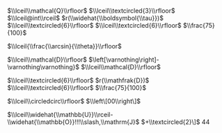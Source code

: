 $\\lceil\\mathcal{Q}\\rfloor$ $\\lceil\\textcircled{3}\\rfloor$ $\\lceil@int\\rceil$ $r(\\widehat{\\boldsymbol{\\tau}})$ $\\lceil\\textcircled{6}\\rfloor$ $\\lceil\\textcircled{6}\\rfloor$ $\\frac{75}{100}$

$\\lceil{\\frac{\\arcsin}{\\theta}}\\rfloor$

$\\lceil\\mathcal{D}\\rfloor$ $\\left\[\\varnothing\\right\]-\\varnothing\\varnothing}$ $\\lceil\\mathcal{D}\\rfloor$

$\\lceil\\textcircled{6}\\rfloor$ $r(\\mathfrak{D})$ $\\lceil\\textcircled{6}\\rfloor$ $\\frac{75}{100}$

$\\lceil\\circledcirc\\rfloor$ $\\left\[00\\right\]$

$\\lceil\\widehat{\\mathbb{U}}\\rceil-\\widehat{\\mathbb{O}}!!!\\slash,\\mathrm{J}$ $+\\textcircled{2}\]$ 44